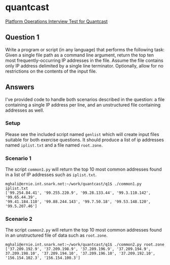# quantcast
[Platform Operations Interview Test for Quantcast](../../master/README.md)

## Question 1
Write a program or script (in any language) that performs the following task: Given a single file path as a command line argument, return the top ten most frequently-occurring IP addresses in the file. Assume the file contains only IP address delimited by a single line terminator. Optionally, allow for no restrictions on the contents of the input file.


## Answers
I've provided code to handle both scenarios described in the question: a file containing a single IP address per line, and an unstructured file containing addresses as well.


### Setup
Please see the included script named `genlist` which will create input files suitable for both exercise questions. It should produce a list of ip addresses named `iplist.txt` and a file named `root.zone`.


### Scenario 1
The script `common1.py` will return the top 10 most common addresses found in a list of IP addresses such as `iplist.txt`.

```
mghali@ernie.int.snark.net:~/work/quantcast/q1$ ./common1.py iplist.txt 
['99.254.84.41', '99.255.220.9', '99.28.133.44', '99.3.110.142', '99.65.44.39',
'99.41.184.110', '99.88.244.143', '99.7.50.18', '99.53.148.120', '99.5.207.46']
```


### Scenario 2
The script `common2.py` will return the top 10 most common addresses found in an unstructured file of data such as `root.zone`.

```
mghali@ernie.int.snark.net:~/work/quantcast/q1$ ./common2.py root.zone 
['37.209.192.9', '37.209.198.9', '37.209.196.9', '37.209.194.9', 
37.209.198.10', '37.209.194.10', '37.209.196.10', '37.209.192.10',
'156.154.102.3', '156.154.100.3']
```

